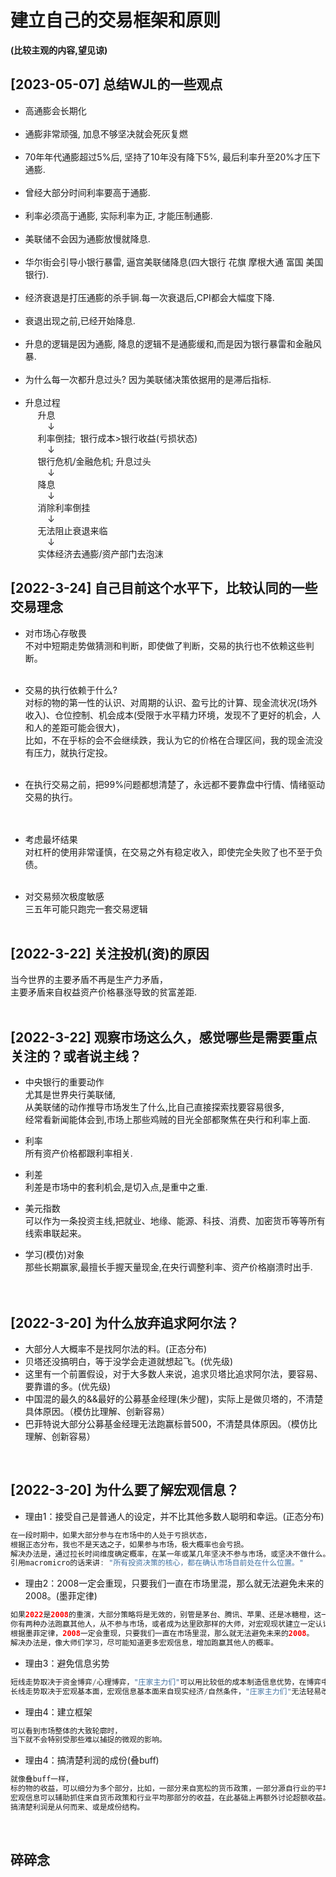 # 建立自己的交易框架和原则
**(比较主观的内容,望见谅)**
<br>

## [2023-05-07] 总结WJL的一些观点
- 高通膨会长期化 <br> <br>
- 通膨非常顽强, 加息不够坚决就会死灰复燃 <br> <br>
- 70年年代通膨超过5%后, 坚持了10年没有降下5%, 最后利率升至20%才压下通膨. <br> <br>
- 曾经大部分时间利率要高于通膨. <br> <br>
- 利率必须高于通膨, 实际利率为正, 才能压制通膨. <br> <br>
- 美联储不会因为通膨放慢就降息. <br> <br>
- 华尔街会引导小银行暴雷, 逼宫美联储降息(四大银行 花旗 摩根大通 富国 美国银行). <br> <br>
- 经济衰退是打压通膨的杀手锏.每一次衰退后,CPI都会大幅度下降. <br> <br>
- 衰退出现之前,已经开始降息. <br> <br>
- 升息的逻辑是因为通膨, 降息的逻辑不是通膨缓和,而是因为银行暴雷和金融风暴. <br> <br>
- 为什么每一次都升息过头? 因为美联储决策依据用的是滞后指标. <br> <br>
- 升息过程 <br>
&nbsp;&nbsp;&nbsp;&nbsp; 升息 <br>
&nbsp;&nbsp;&nbsp;&nbsp;&nbsp;&nbsp;&nbsp;&nbsp; ↓ <br>
&nbsp;&nbsp;&nbsp;&nbsp; 利率倒挂;&nbsp;&nbsp;银行成本>银行收益(亏损状态) <br>
&nbsp;&nbsp;&nbsp;&nbsp;&nbsp;&nbsp;&nbsp;&nbsp; ↓ <br>
&nbsp;&nbsp;&nbsp;&nbsp; 银行危机/金融危机;&nbsp;升息过头 <br>
&nbsp;&nbsp;&nbsp;&nbsp;&nbsp;&nbsp;&nbsp;&nbsp; ↓ <br>
&nbsp;&nbsp;&nbsp;&nbsp; 降息 <br>
&nbsp;&nbsp;&nbsp;&nbsp;&nbsp;&nbsp;&nbsp;&nbsp; ↓ <br>
&nbsp;&nbsp;&nbsp;&nbsp; 消除利率倒挂 <br>
&nbsp;&nbsp;&nbsp;&nbsp;&nbsp;&nbsp;&nbsp;&nbsp; ↓ <br>
&nbsp;&nbsp;&nbsp;&nbsp; 无法阻止衰退来临 <br>
&nbsp;&nbsp;&nbsp;&nbsp;&nbsp;&nbsp;&nbsp;&nbsp; ↓ <br>
&nbsp;&nbsp;&nbsp;&nbsp; 实体经济去通膨/资产部门去泡沫 <br>

## [2022-3-24] 自己目前这个水平下，比较认同的一些交易理念
- 对市场心存敬畏<br>
不对中短期走势做猜测和判断，即使做了判断，交易的执行也不依赖这些判断。
<br><br>

- 交易的执行依赖于什么? <br>
对标的物的第一性的认识、对周期的认识、盈亏比的计算、现金流状况(场外收入)、仓位控制、机会成本(受限于水平精力环境，发现不了更好的机会，人和人的差距可能会很大)，<br>
比如，不在乎标的会不会继续跌，我认为它的价格在合理区间，我的现金流没有压力，就执行定投。
<br><br>

- 在执行交易之前，把99%问题都想清楚了，永远都不要靠盘中行情、情绪驱动交易的执行。<br>
<br><br>

- 考虑最坏结果<br>
对杠杆的使用非常谨慎，在交易之外有稳定收入，即使完全失败了也不至于负债。
<br><br>

- 对交易频次极度敏感 <br>
三五年可能只跑完一套交易逻辑<br><br>


## [2022-3-22] 关注投机(资)的原因
当今世界的主要矛盾不再是生产力矛盾，<br>
主要矛盾来自权益资产价格暴涨导致的贫富差距.
<br><br>

## [2022-3-22] 观察市场这么久，感觉哪些是需要重点关注的？或者说主线？
- 中央银行的重要动作  
尤其是世界央行美联储,  
从美联储的动作推导市场发生了什么,比自己直接探索找要容易很多,  
经常看新闻能体会到,市场上那些鸡贼的目光全部都聚焦在央行和利率上面.  

- 利率  
所有资产价格都跟利率相关.  

- 利差  
利差是市场中的套利机会,是切入点,是重中之重.  

- 美元指数  
可以作为一条投资主线,把就业、地缘、能源、科技、消费、加密货币等等所有线索串联起来。    

- 学习(模仿)对象  
那些长期赢家,最擅长手握天量现金,在央行调整利率、资产价格崩溃时出手.  
<br><br>

## [2022-3-20] 为什么放弃追求阿尔法？
- 大部分人大概率不是找阿尔法的料。(正态分布)
- 贝塔还没搞明白，等于没学会走道就想起飞。(优先级)
- 这里有一个前置假设，对于大多数人来说，追求贝塔比追求阿尔法，要容易、要靠谱的多。(优先级)
- 中国混的最久的&&最好的公募基金经理(朱少醒)，实际上是做贝塔的，不清楚具体原因。（模仿比理解、创新容易）
- 巴菲特说大部分公募基金经理无法跑赢标普500，不清楚具体原因。（模仿比理解、创新容易）
<br>

## [2022-3-20] 为什么要了解宏观信息？
- 理由1：接受自己是普通人的设定，并不比其他多数人聪明和幸运。(正态分布)
```java
在一段时期中，如果大部分参与在市场中的人处于亏损状态，
根据正态分布，我也不是天选之子，如果参与市场，极大概率也会亏损。
解决办法是，通过拉长时间维度确定概率，在某一年或某几年坚决不参与市场，或坚决不做什么。 
引用macromicro的话来讲: "所有投资决策的核心，都在确认市场目前处在什么位置。"
```

- 理由2：2008一定会重现，只要我们一直在市场里混，那么就无法避免未来的2008。(墨菲定律)
```java
如果2022是2008的重演，大部分策略将是无效的，别管是茅台、腾讯、苹果、还是冰糖橙，这一年注定只会亏损。
你有两种办法跑赢其他人，从不参与市场，或者成为达里欧那样的大师，对宏观现状建立一定认识。
根据墨菲定律，2008一定会重现，只要我们一直在市场里混，那么就无法避免未来的2008。
解决办法是，像大师们学习，尽可能知道更多宏观信息，增加跑赢其他人的概率。
```

- 理由3：避免信息劣势
```java
短线走势取决于资金博弈/心理博弈，"庄家主力们"可以用比较低的成本制造信息优势，在博弈中获胜。
长线走势取决于宏观基本面，宏观信息基本面来自现实经济/自然条件，"庄家主力们"无法轻易改变，大家没有很大的信息差。
```

- 理由4：建立框架
```java
可以看到市场整体的大致轮廓时，  
当下就不会特别受那些难以捕捉的微观的影响。  
```

- 理由4：搞清楚利润的成份(叠buff)
```java
就像叠buff一样，
标的物的收益，可以细分为多个部分，比如，一部分来自宽松的货币政策，一部分源自行业的平均收益，一部分源自自身的超额收益。
宏观信息可以辅助抓住来自货币政策和行业平均那部分的收益，在此基础上再额外讨论超额收益。
搞清楚利润是从何而来、或是成份结构。
```
<br>

## 碎碎念
<!-- 

服从性测试
csgo里如果匪徒进攻比较垃, CT就容易反客为主 疯狂前压.

打工关系里, 领导给点压力, 发现打工人往后退就会加大力度.

投资市场看起来就像那些不缺钱的人比较强势的筹码, 反复打压折磨那些手头短期比较紧的人,让他们交出筹码.

房价和结婚生育率都是类似的, 知道你要结婚 知道你要生育, 所以卖方会比较强势, 涨价和给你加大压力之类的, 测试你的底线.

最常见的服从性测试就是喝酒,  
 一入局就代表也认饭桌上的游戏规则, 
要给上级敬酒 要等着别人灌你, 表达服从和对对方的尊重.

如果不认同 最好的办法就是不上桌, 不然上了你又不喝 双方都尴尬.
对待职场就是不入职, 或者摆烂.
对待涨价和教育内卷 就是别生育 或者run个地方生育  不上你的桌 不入局.

做大宗商品投资也是一样一样的,  尽量给自己创造强势筹码的条件.
几万块钱 没什么用 买完了 随便跌 随便打压测试 不看你走势, 拿个十年八年.

"服从性测试" 我记得第一次看到这个词 是在迷男那里, 好像是迷男提出的.
交际大师, 搭讪艺术祖师爷,搞出一个体系和理论框架, 被中国人学会了给玩坏了

后来我在休闲局里甚至形成了自己的游戏哲学, 
就是当匪徒 如果对方强势前压,
我就老六蹲点不动等你来抄家, 总能带走几个, 只剩自己直接自杀, 不再认同主流游戏规则.
4 5把M4架好枪等我去送, 门头没有的事.
-->
<br>